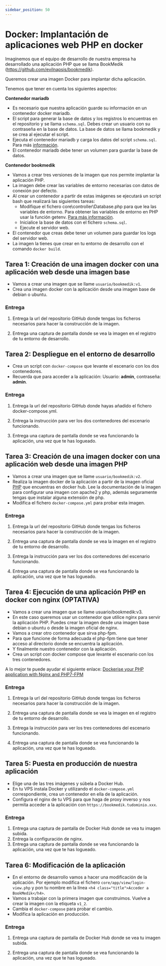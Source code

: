 ```yaml
---
sidebar_position: 50
---
```


# Docker: Implantación de aplicaciones web PHP en docker

Imaginemos que el equipo de desarrollo de nuestra empresa ha desarrollado una aplicación PHP que se llama BookMedik (https://github.com/evilnapsis/bookmedik).

Queremos crear una imagen Docker para implantar dicha aplicación.

Tenemos que tener en cuenta los siguientes aspectos:

**Contenedor mariadb**

* Es necesario que nuestra aplicación guarde su información en un contenedor docker mariadb.
* El script para generar la base de datos y los registros lo encuentras en el repositorio y se llama `schema.sql`. Debes crear un usuario con su contraseña en la base de datos. La base de datos se llama bookmedik y se crea al ejecutar el script.
* Ejecuta el contenedor mariadb y carga los datos del script `schema.sql`. Para más [información](https://gist.github.com/spalladino/6d981f7b33f6e0afe6bb).
* El contenedor mariadb debe tener un volumen para guardar la base de datos.

**Contenedor bookmedik**

* Vamos a crear tres versiones de la imagen que nos permite implantar la aplicación PHP.
* La imagen debe crear las variables de entorno necesarias con datos de conexión por defecto.
* Al crear un contenedor a partir de estas imágenes se ejecutará un script bash que realizará las siguientes tareas:
    * Modifique el fichero core\controller\Database.php para que lea las variables de entorno. Para obtener las variables de entorno en PHP usar la función getenv. [Para más información](https://www.php.net/manual/es/function.getenv.php).
    * Inicialice la base de datos con el fichero `schema.sql`.
    * Ejecute el servidor web.
* El contenedor que creas debe tener un volumen para guardar los logs del servidor web.
* La imagen la tienes que crear en tu entorno de desarrollo con el comando `docker build`.

## Tarea 1: Creación de una imagen docker con una aplicación web desde una imagen base

* Vamos a crear una imagen que se llame `usuario/bookmedik:v1`.
* Crea una imagen docker con la aplicación desde una imagen base de debian o ubuntu.

### Entrega

1. Entrega la url del repositorio GitHub donde tengas los ficheros necesarios para hacer la construcción de la imagen.

2. Entrega una captura de pantalla donde se vea la imagen en el registro de tu entorno de desarrollo.

## Tarea 2: Despliegue en el entorno de desarrollo

* Crea un script con `docker-compose` que levante el escenario con los dos contenedores.
* Recuerda que para acceder a la aplicación: Usuario: **admin**, contraseña: **admin**.

### Entrega

1. Entrega la url del repositorio GitHub donde hayas añadido el fichero docker-compose.yml.

2. Entrega la instrucción para ver los dos contenedores del escenario funcionando.

3. Entrega una captura de pantalla donde se vea funcionando la aplicación, una vez que te has logueado.

## Tarea 3: Creación de una imagen docker con una aplicación web desde una imagen PHP

* Vamos a crear una imagen que se llame `usuario/bookmedik:v2`.
* Realiza la imagen docker de la aplicación a partir de la imagen oficial [PHP](https://hub.docker.com/_/php/) que encuentras en docker hub. Lee la documentación de la imagen para configurar una imagen con apache2 y php, además seguramente tengas que instalar alguna extensión de php.
* Modifica el fichero `docker-compose.yml` para probar esta imagen.

### Entrega

1. Entrega la url del repositorio GitHub donde tengas los ficheros necesarios para hacer la construcción de la imagen.

2. Entrega una captura de pantalla donde se vea la imagen en el registro de tu entorno de desarrollo.

3. Entrega la instrucción para ver los dos contenedores del escenario funcionando.

4. Entrega una captura de pantalla donde se vea funcionando la aplicación, una vez que te has logueado.

## Tarea 4: Ejecución de una aplicación PHP en docker con nginx (OPTATIVA)

* Vamos a crear una imagen que se llame usuario/bookmedik:v3.
* En este caso queremos usar un contenedor que utilice nginx para servir la aplicación PHP. Puedes crear la imagen desde una imagen base debian o ubuntu o desde la imagen oficial de nginx.
* Vamos a crear otro contenedor que sirva php-fpm.
* Para que funcione de forma adecuada el php-fpm tiene que tener acceso al directorio donde se encuentra la aplicación.
* Y finalmente nuestro contenedor con la aplicación.
* Crea un script con docker compose que levante el escenario con los tres contenedores.

A lo mejor te puede ayudar el siguiente enlace: [Dockerise your PHP application with Nginx and PHP7-FPM](http://geekyplatypus.com/dockerise-your-php-application-with-nginx-and-php7-fpm/)

### Entrega

1. Entrega la url del repositorio GitHub donde tengas los ficheros necesarios para hacer la construcción de la imagen.

2. Entrega una captura de pantalla donde se vea la imagen en el registro de tu entorno de desarrollo.

3. Entrega la instrucción para ver los tres contenedores del escenario funcionando.

4. Entrega una captura de pantalla donde se vea funcionando la aplicación, una vez que te has logueado.

## Tarea 5: Puesta en producción de nuestra aplicación

* Elige una de las tres imágenes y súbela a Docker Hub.
* En tu VPS instala Docker y utilizando el `docker-compose.yml` correspondiente, crea un contenedor en ella de la aplicación.
* Configura el nginx de tu VPS para que haga de proxy inverso y nos permita acceder a la aplicación con `https://bookmedik.tudominio.xxx`.

### Entrega

1. Entrega una captura de pantalla de Docker Hub donde se vea tu imagen subida.
2. Entrega la configuración de nginx.
3. Entrega una captura de pantalla donde se vea funcionando la aplicación, una vez que te has logueado.

## Tarea 6: Modificación de la aplicación

* En el entorno de desarrollo vamos a hacer una modificación de la aplicación. Por ejemplo modifica el fichero `core/app/view/login-view.php` y pon tu nombre en la línea `<h4 class="title">Acceder a BookMedik</h4>`.
* Vamos a trabajar con la primera imagen que construimos. Vuelve a crear la imagen con la etiqueta `v1_2`.
* Cambia el `docker-compose` para probar el cambio.
* Modifica la aplicación en producción.

### Entrega

1. Entrega una captura de pantalla de Docker Hub donde se vea tu imagen subida.

2. Entrega una captura de pantalla donde se vea funcionando la aplicación, una vez que te has logueado.